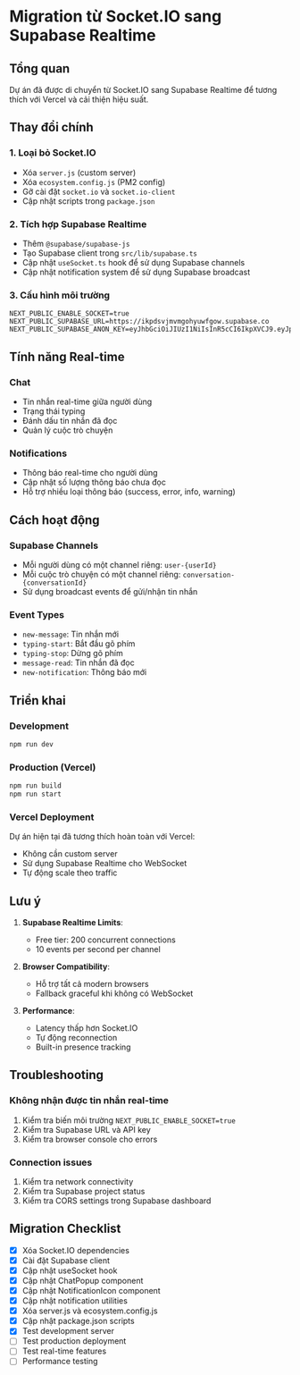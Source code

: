 # Migration từ Socket.IO sang Supabase Realtime

## Tổng quan
Dự án đã được di chuyển từ Socket.IO sang Supabase Realtime để tương thích với Vercel và cải thiện hiệu suất.

## Thay đổi chính

### 1. Loại bỏ Socket.IO
- Xóa `server.js` (custom server)
- Xóa `ecosystem.config.js` (PM2 config)
- Gỡ cài đặt `socket.io` và `socket.io-client`
- Cập nhật scripts trong `package.json`

### 2. Tích hợp Supabase Realtime
- Thêm `@supabase/supabase-js`
- Tạo Supabase client trong `src/lib/supabase.ts`
- Cập nhật `useSocket.ts` hook để sử dụng Supabase channels
- Cập nhật notification system để sử dụng Supabase broadcast

### 3. Cấu hình môi trường
```env
NEXT_PUBLIC_ENABLE_SOCKET=true
NEXT_PUBLIC_SUPABASE_URL=https://ikpdsvjmvmgohyuwfgow.supabase.co
NEXT_PUBLIC_SUPABASE_ANON_KEY=eyJhbGciOiJIUzI1NiIsInR5cCI6IkpXVCJ9.eyJpc3MiOiJzdXBhYmFzZSIsInJlZiI6ImlrcGRzdmptdm1nb2h5dXdmZ293Iiwicm9sZSI6ImFub24iLCJpYXQiOjE3NTM4OTQ0OTksImV4cCI6MjA2OTQ3MDQ5OX0.VqfmWsp13ZioSRNEMFZJ70HyPrM5L2JXII_WNZ6cItI
```

## Tính năng Real-time

### Chat
- Tin nhắn real-time giữa người dùng
- Trạng thái typing
- Đánh dấu tin nhắn đã đọc
- Quản lý cuộc trò chuyện

### Notifications
- Thông báo real-time cho người dùng
- Cập nhật số lượng thông báo chưa đọc
- Hỗ trợ nhiều loại thông báo (success, error, info, warning)

## Cách hoạt động

### Supabase Channels
- Mỗi người dùng có một channel riêng: `user-{userId}`
- Mỗi cuộc trò chuyện có một channel riêng: `conversation-{conversationId}`
- Sử dụng broadcast events để gửi/nhận tin nhắn

### Event Types
- `new-message`: Tin nhắn mới
- `typing-start`: Bắt đầu gõ phím
- `typing-stop`: Dừng gõ phím
- `message-read`: Tin nhắn đã đọc
- `new-notification`: Thông báo mới

## Triển khai

### Development
```bash
npm run dev
```

### Production (Vercel)
```bash
npm run build
npm run start
```

### Vercel Deployment
Dự án hiện tại đã tương thích hoàn toàn với Vercel:
- Không cần custom server
- Sử dụng Supabase Realtime cho WebSocket
- Tự động scale theo traffic

## Lưu ý

1. **Supabase Realtime Limits**: 
   - Free tier: 200 concurrent connections
   - 10 events per second per channel

2. **Browser Compatibility**:
   - Hỗ trợ tất cả modern browsers
   - Fallback graceful khi không có WebSocket

3. **Performance**:
   - Latency thấp hơn Socket.IO
   - Tự động reconnection
   - Built-in presence tracking

## Troubleshooting

### Không nhận được tin nhắn real-time
1. Kiểm tra biến môi trường `NEXT_PUBLIC_ENABLE_SOCKET=true`
2. Kiểm tra Supabase URL và API key
3. Kiểm tra browser console cho errors

### Connection issues
1. Kiểm tra network connectivity
2. Kiểm tra Supabase project status
3. Kiểm tra CORS settings trong Supabase dashboard

## Migration Checklist

- [x] Xóa Socket.IO dependencies
- [x] Cài đặt Supabase client
- [x] Cập nhật useSocket hook
- [x] Cập nhật ChatPopup component
- [x] Cập nhật NotificationIcon component
- [x] Cập nhật notification utilities
- [x] Xóa server.js và ecosystem.config.js
- [x] Cập nhật package.json scripts
- [x] Test development server
- [ ] Test production deployment
- [ ] Test real-time features
- [ ] Performance testing